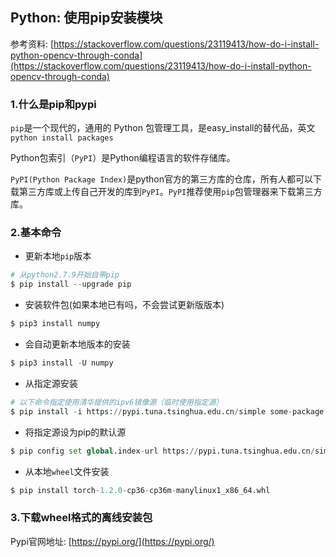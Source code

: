 ## Python: 使用pip安装模块

参考资料: [https://stackoverflow.com/questions/23119413/how-do-i-install-python-opencv-through-conda](https://stackoverflow.com/questions/23119413/how-do-i-install-python-opencv-through-conda)

### 1.什么是pip和pypi

`pip`是一个现代的，通用的 Python 包管理工具，是easy_install的替代品，英文`python install packages`

Python包索引（`PyPI`）是Python编程语言的软件存储库。

`PyPI(Python Package Index)`是python官方的第三方库的仓库，所有人都可以下载第三方库或上传自己开发的库到`PyPI`。`PyPI`推荐使用`pip`包管理器来下载第三方库。

### 2.基本命令

* 更新本地`pip`版本
```python
# 从python2.7.9开始自带pip
$ pip install --upgrade pip
```

* 安装软件包(如果本地已有吗，不会尝试更新版版本)
```python
$ pip3 install numpy
```

* 会自动更新本地版本的安装
```python
$ pip3 install -U numpy
```

* 从指定源安装
```python
# 以下命令指定使用清华提供的ipv6镜像源（临时使用指定源）
$ pip install -i https://pypi.tuna.tsinghua.edu.cn/simple some-package
```

* 将指定源设为pip的默认源
```python
$ pip config set global.index-url https://pypi.tuna.tsinghua.edu.cn/simple
```

* 从本地`wheel`文件安装
```python
$ pip install torch-1.2.0-cp36-cp36m-manylinux1_x86_64.whl
```

### 3.下载wheel格式的离线安装包

Pypi官网地址: [https://pypi.org/](https://pypi.org/)
